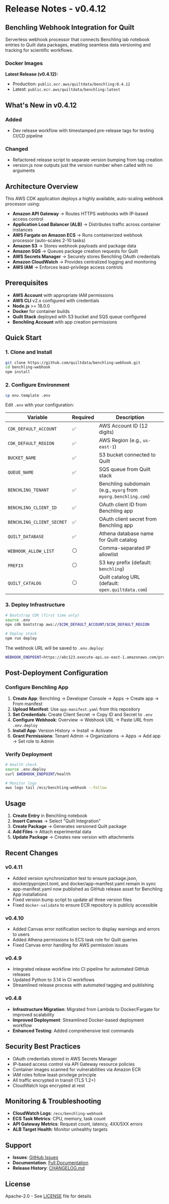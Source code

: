# Release Notes - v0.4.12

## Benchling Webhook Integration for Quilt

Serverless webhook processor that connects Benchling lab notebook entries to Quilt data packages, enabling seamless data versioning and tracking for scientific workflows.

### Docker Images

**Latest Release (v0.4.12):**
- Production: `public.ecr.aws/quiltdata/benchling:0.4.12`
- Latest: `public.ecr.aws/quiltdata/benchling:latest`

## What's New in v0.4.12

### Added
- Dev release workflow with timestamped pre-release tags for testing CI/CD pipeline

### Changed
- Refactored release script to separate version bumping from tag creation
- version.js now outputs just the version number when called with no arguments

## Architecture Overview

This AWS CDK application deploys a highly available, auto-scaling webhook processor using:

- **Amazon API Gateway** → Routes HTTPS webhooks with IP-based access control
- **Application Load Balancer (ALB)** → Distributes traffic across container instances
- **AWS Fargate on Amazon ECS** → Runs containerized webhook processor (auto-scales 2-10 tasks)
- **Amazon S3** → Stores webhook payloads and package data
- **Amazon SQS** → Queues package creation requests for Quilt
- **AWS Secrets Manager** → Securely stores Benchling OAuth credentials
- **Amazon CloudWatch** → Provides centralized logging and monitoring
- **AWS IAM** → Enforces least-privilege access controls

## Prerequisites

- **AWS Account** with appropriate IAM permissions
- **AWS CLI** v2.x configured with credentials
- **Node.js** >= 18.0.0
- **Docker** for container builds
- **Quilt Stack** deployed with S3 bucket and SQS queue configured
- **Benchling Account** with app creation permissions

## Quick Start

### 1. Clone and Install

```bash
git clone https://github.com/quiltdata/benchling-webhook.git
cd benchling-webhook
npm install
```

### 2. Configure Environment

```bash
cp env.template .env
```

Edit `.env` with your configuration:

| Variable | Required | Description |
|----------|----------|-------------|
| `CDK_DEFAULT_ACCOUNT` | ✅ | AWS Account ID (12 digits) |
| `CDK_DEFAULT_REGION` | ✅ | AWS Region (e.g., `us-east-1`) |
| `BUCKET_NAME` | ✅ | S3 bucket connected to Quilt |
| `QUEUE_NAME` | ✅ | SQS queue from Quilt stack |
| `BENCHLING_TENANT` | ✅ | Benchling subdomain (e.g., `myorg` from `myorg.benchling.com`) |
| `BENCHLING_CLIENT_ID` | ✅ | OAuth client ID from Benchling app |
| `BENCHLING_CLIENT_SECRET` | ✅ | OAuth client secret from Benchling app |
| `QUILT_DATABASE` | ✅ | Athena database name for Quilt catalog |
| `WEBHOOK_ALLOW_LIST` | ⚪ | Comma-separated IP allowlist |
| `PREFIX` | ⚪ | S3 key prefix (default: `benchling`) |
| `QUILT_CATALOG` | ⚪ | Quilt catalog URL (default: `open.quiltdata.com`) |

### 3. Deploy Infrastructure

```bash
# Bootstrap CDK (first time only)
source .env
npx cdk bootstrap aws://$CDK_DEFAULT_ACCOUNT/$CDK_DEFAULT_REGION

# Deploy stack
npm run deploy
```

The webhook URL will be saved to `.env.deploy`:

```bash
WEBHOOK_ENDPOINT=https://abc123.execute-api.us-east-1.amazonaws.com/prod
```

## Post-Deployment Configuration

### Configure Benchling App

1. **Create App**: Benchling → Developer Console → Apps → Create app → From manifest
2. **Upload Manifest**: Use `app-manifest.yaml` from this repository
3. **Set Credentials**: Create Client Secret → Copy ID and Secret to `.env`
4. **Configure Webhook**: Overview → Webhook URL → Paste URL from `.env.deploy`
5. **Install App**: Version History → Install → Activate
6. **Grant Permissions**: Tenant Admin → Organizations → Apps → Add app → Set role to Admin

### Verify Deployment

```bash
# Health check
source .env.deploy
curl $WEBHOOK_ENDPOINT/health

# Monitor logs
aws logs tail /ecs/benchling-webhook --follow
```

## Usage

1. **Create Entry** in Benchling notebook
2. **Insert Canvas** → Select "Quilt Integration"
3. **Create Package** → Generates versioned Quilt package
4. **Add Files** → Attach experimental data
5. **Update Package** → Creates new version with attachments

## Recent Changes

### v0.4.11
- Added version synchronization test to ensure package.json, docker/pyproject.toml, and docker/app-manifest.yaml remain in sync
- app-manifest.yaml now published as GitHub release asset for Benchling App installations
- Fixed version bump script to update all three version files
- Fixed `docker-validate` to ensure ECR repository is publicly accessible

### v0.4.10
- Added Canvas error notification section to display warnings and errors to users
- Added Athena permissions to ECS task role for Quilt queries
- Fixed Canvas error handling for AWS permission issues

### v0.4.9
- Integrated release workflow into CI pipeline for automated GitHub releases
- Updated Python to 3.14 in CI workflows
- Streamlined release process with automated tagging and publishing

### v0.4.8
- **Infrastructure Migration**: Migrated from Lambda to Docker/Fargate for improved scalability
- **Improved Deployment**: Streamlined Docker-based deployment workflow
- **Enhanced Testing**: Added comprehensive test commands

## Security Best Practices

- OAuth credentials stored in AWS Secrets Manager
- IP-based access control via API Gateway resource policies
- Container images scanned for vulnerabilities via Amazon ECR
- IAM roles follow least-privilege principle
- All traffic encrypted in transit (TLS 1.2+)
- CloudWatch logs encrypted at rest

## Monitoring & Troubleshooting

- **CloudWatch Logs**: `/ecs/benchling-webhook`
- **ECS Task Metrics**: CPU, memory, task count
- **API Gateway Metrics**: Request count, latency, 4XX/5XX errors
- **ALB Target Health**: Monitor unhealthy targets

## Support

- **Issues**: [GitHub Issues](https://github.com/quiltdata/benchling-webhook/issues)
- **Documentation**: [Full Documentation](https://github.com/quiltdata/benchling-webhook)
- **Release History**: [CHANGELOG.md](CHANGELOG.md)

## License

Apache-2.0 - See [LICENSE](LICENSE) file for details